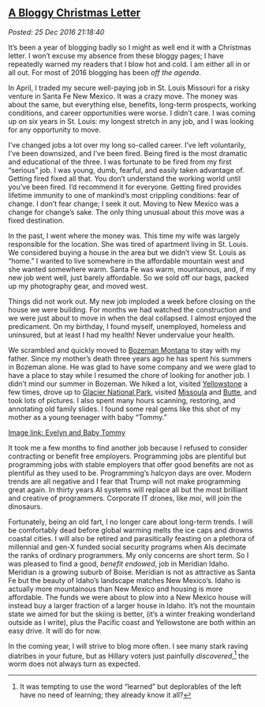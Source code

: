  
[A Bloggy Christmas Letter](https://analyzethedatanotthedrivel.org/2016/12/25/a-bloggy-christmas-letter/)
----------------------------------------------------------------------------------------------

*Posted: 25 Dec 2016 21:18:40*

It’s been a year of blogging badly so I might as well end it with a
Christmas letter. I won’t excuse my absence from these bloggy pages; I
have repeatedly warned my readers that I blow hot and cold. I am either
all in or all out. For most of 2016 blogging has been *off the agenda*.

In April, I traded my secure well-paying job in St. Louis Missouri for a
risky venture in Santa Fe New Mexico. It was a crazy move. The money was
about the same, but everything else, benefits, long-term prospects,
working conditions, and career opportunities were worse. I didn’t care.
I was coming up on six years in St. Louis: my longest stretch in any
job, and I was looking for any opportunity to move.

I’ve changed jobs a lot over my long so-called career. I’ve left
voluntarily, I’ve been downsized, and I’ve been fired. Being fired is
the most dramatic and educational of the three. I was fortunate to be
fired from my first “serious” job. I was young, dumb, fearful, and
easily taken advantage of. Getting fired fixed all that. You don’t
understand the working world until you’ve been fired. I’d recommend it
for everyone. Getting fired provides lifetime immunity to one of
mankind’s most crippling conditions: fear of change. I don’t fear
change; I seek it out. Moving to New Mexico was a change for change’s
sake. The only thing unusual about this move was a fixed destination.

In the past, I went where the money was. This time my wife was largely
responsible for the location. She was tired of apartment living in St.
Louis. We considered buying a house in the area but we didn’t view St.
Louis as “home.” I wanted to live somewhere in the affordable mountain
west and she wanted somewhere warm. Santa Fe was warm, mountainous, and,
if my new job went well, just barely affordable. So we sold off our
bags, packed up my photography gear, and moved west.

Things did not work out. My new job imploded a week before closing on
the house we were building. For months we had watched the construction
and we were just about to move in when the deal collapsed. I almost
enjoyed the predicament. On my birthday, I found myself, unemployed,
homeless and uninsured, but at least I had my health! Never undervalue
your health.

We scrambled and quickly moved to [Bozeman
Montana](https://conceptcontrol.smugmug.com/Themes/Manipulations/Panoramas-1/i-SrjgQ7Z/A)
to stay with my father. Since my mother’s death three years ago he has
spent his summers in Bozeman alone. He was glad to have some company and
we were glad to have a place to stay while I resumed the chore of
looking for another job. I didn’t mind our summer in Bozeman. We hiked a
lot, visited
[Yellowstone](https://conceptcontrol.smugmug.com/Trips/USA-and-Canada/Weekenders/i-WjmPK8D/A)
a few times, drove up to [Glacier National
Park](https://conceptcontrol.smugmug.com/Places/USA-and-Canada/Montana-Now-and-Then/i-9Kqgz6b/A),
visited
[Missoula](https://conceptcontrol.smugmug.com/Places/USA-and-Canada/Montana-Now-and-Then/i-GLxm6Tq/A)
and
[Butte](https://conceptcontrol.smugmug.com/Places/USA-and-Canada/Montana-Now-and-Then/i-M4SJqfB/A),
and took lots of pictures. I also spent many hours scanning, restoring,
and annotating old family slides. I found some real gems like this shot
of my mother as a young teenager with baby “Tommy.”

[Image link: Evelyn and Baby Tommy](https://photos.smugmug.com/People/From-Hazels-Albums-1/i-tLbfswS/0/X3/evelyn%20baby%20tommy%201949-X3.jpg)

It took me a few months to find another job because I refused to
consider contracting or benefit free employers. Programming jobs are
plentiful but programming jobs with stable employers that offer good
benefits are not as plentiful as they used to be. Programming’s halcyon
days are over. Modern trends are all negative and I fear that Trump will
not make programming great again. In thirty years AI systems will
replace all but the most brilliant and creative of programmers.
Corporate IT drones, like *moi*, will join the dinosaurs.

Fortunately, being an old fart, I no longer care about long-term trends.
I will be comfortably dead before global warming melts the ice caps and
drowns coastal cities. I will also be retired and parasitically feasting
on a plethora of millennial and gen-X funded social security programs
when AIs decimate the ranks of ordinary programmers. My only concerns
are short term. So I was pleased to find a good, *benefit endowed*, job
in Meridian Idaho. Meridian is a growing suburb of Boise. Meridian is
not as attractive as Santa Fe but the beauty of Idaho’s landscape
matches New Mexico’s. Idaho is actually more mountainous than New Mexico
and housing is more affordable. The funds we were about to plow into a
New Mexico house will instead buy a larger fraction of a larger house in
Idaho. It’s not the mountain state we aimed for but the skiing is
better, (it’s a winter freaking wonderland outside as I write), plus the
Pacific coast and Yellowstone are both within an easy drive. It will do
for now.

In the coming year, I will strive to blog more often. I see many stark
raving diatribes in your future, but as Hillary voters just painfully
*discovered*,[^5275a] the worm does not always turn as expected.

[^5275a]: It was tempting to use the word “learned” but deplorables of the
    left have no need of learning; they already know it all?
